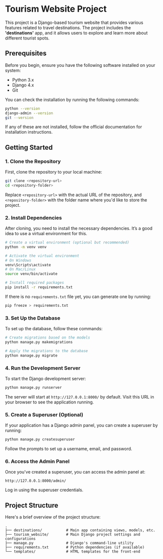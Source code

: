 
# **Tourism Website Project**

This project is a Django-based tourism website that provides various features related to travel destinations. The project includes the **'destinations'** app, and it allows users to explore and learn more about different tourist spots.

## **Prerequisites**

Before you begin, ensure you have the following software installed on your system:

- Python 3.x
- Django 4.x
- Git

You can check the installation by running the following commands:

```bash
python --version
django-admin --version
git --version
```

If any of these are not installed, follow the official documentation for installation instructions.

## **Getting Started**

### 1. **Clone the Repository**

First, clone the repository to your local machine:

```bash
git clone <repository-url>
cd <repository-folder>
```

Replace `<repository-url>` with the actual URL of the repository, and `<repository-folder>` with the folder name where you'd like to store the project.

### 2. **Install Dependencies**

After cloning, you need to install the necessary dependencies. It’s a good idea to use a virtual environment for this.

```bash
# Create a virtual environment (optional but recommended)
python -m venv venv

# Activate the virtual environment
# On Windows
venv\Scripts\activate
# On Mac/Linux
source venv/bin/activate

# Install required packages
pip install -r requirements.txt
```

If there is no `requirements.txt` file yet, you can generate one by running:

```bash
pip freeze > requirements.txt
```

### 3. **Set Up the Database**

To set up the database, follow these commands:

```bash
# Create migrations based on the models
python manage.py makemigrations

# Apply the migrations to the database
python manage.py migrate
```

### 4. **Run the Development Server**

To start the Django development server:

```bash
python manage.py runserver
```

The server will start at `http://127.0.0.1:8000/` by default. Visit this URL in your browser to see the application running.

### 5. **Create a Superuser (Optional)**

If your application has a Django admin panel, you can create a superuser by running:

```bash
python manage.py createsuperuser
```

Follow the prompts to set up a username, email, and password.

### 6. **Access the Admin Panel**

Once you've created a superuser, you can access the admin panel at:

```text
http://127.0.0.1:8000/admin/
```

Log in using the superuser credentials.

## **Project Structure**

Here's a brief overview of the project structure:

```text
.
├── destinations/           # Main app containing views, models, etc.
├── tourism_website/        # Main Django project settings and configurations
├── manage.py               # Django's command-line utility
├── requirements.txt        # Python dependencies (if available)
└── templates/              # HTML templates for the front-end
```
